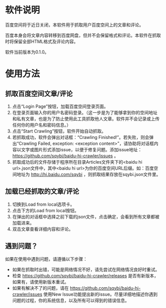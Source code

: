 # 软件说明

百度空间将于近日关闭，本软件用于抓取用户百度空间上的文章和评论。

百度本身会将文章内容转移到百度网盘，但并不会保留格式和评论。本软件在抓取时将保留全部HTML格式及评论内容。

软件当前版本为0.1.0。

# 使用方法

## 抓取百度空间文章/评论

1. 点击“Login Page”按钮，加载百度空间登录页面。
2. 在登录页面输入你的用户名密码登录。（这一步是为了能够拿到你的空间地址和私有文章，也是为了防止使用此工具抓取他人文章。软件并不会记录或上传任何你的用户名和密码信息。）
3. 点击“Start Crawling”按钮，软件开始自动抓取。
4. 若抓取成功，软件会弹出对话框：“Crawling Finished!”。若失败，则会弹出“Crawling Failed, exception: \<exception content\>”，请协助将对话框内容以文字或图片形式添加issue，以便于修复问题。添加issue地址： https://github.com/sqybi/baidu-hi-crawler/issues 。
5. 抓取成功后的文件存储于程序所在目录Articles文件夹下的\<baidu hi url\>.json文件中，其中\<baidu hi url\>为你的百度空间URL后缀。如：百度空间地址为 http://hi.baidu.com/sqybi ，则抓取结果存放在sqybi.json文件里。

## 加载已经抓取的文章/评论

1. 切换到Load from local选项卡。
2. 点击下方的Load from local按钮。
3. 在弹出的对话框中选择之前下载的json文件，点击确定，会看到所有文章都被加载进来。
4. 双击文章查看详细内容和评论。

## 遇到问题？

如果在使用中遇到问题，请遵循以下步骤：

* 如果在抓取时出错，可能是网络情况不好，请先尝试在网络情况良好时重试。
* 检查 https://github.com/sqybi/baidu-hi-crawler/releases 是否有新版本，如果有，请使用新版本重试。
* 如果有解决不了的问题，请在 https://github.com/sqybi/baidu-hi-crawler/issues 使用New Issue功能提出新的issue。尽量详细地描述你遇到问题的过程，你的系统信息，以及所有可以得到的错误信息。